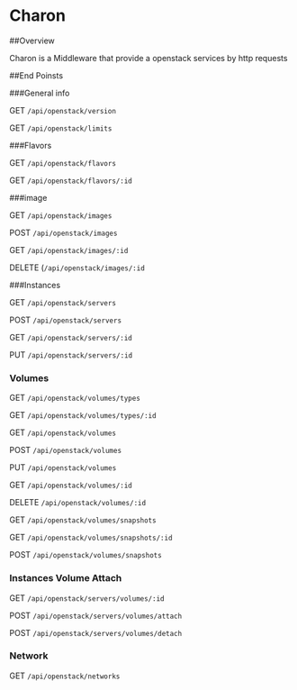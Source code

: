 # Charon

##Overview

Charon is a Middleware that provide a openstack services by http requests

##End Poinsts

###General info

GET  `/api/openstack/version`

GET  `/api/openstack/limits`

###Flavors

GET  `/api/openstack/flavors`

GET  `/api/openstack/flavors/:id`

###image

GET `/api/openstack/images`

POST `/api/openstack/images`

GET `/api/openstack/images/:id`

DELETE (`/api/openstack/images/:id`

###Instances

GET `/api/openstack/servers`

POST `/api/openstack/servers`

GET `/api/openstack/servers/:id`

PUT `/api/openstack/servers/:id`


### Volumes

GET `/api/openstack/volumes/types`

GET `/api/openstack/volumes/types/:id`


GET `/api/openstack/volumes`

POST `/api/openstack/volumes`

PUT `/api/openstack/volumes`

GET `/api/openstack/volumes/:id`

DELETE `/api/openstack/volumes/:id`


GET `/api/openstack/volumes/snapshots`

GET `/api/openstack/volumes/snapshots/:id`

POST `/api/openstack/volumes/snapshots`

### Instances Volume Attach

GET `/api/openstack/servers/volumes/:id`

POST `/api/openstack/servers/volumes/attach`

POST `/api/openstack/servers/volumes/detach`

### Network

GET `/api/openstack/networks`
